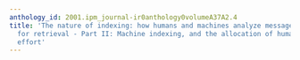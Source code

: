 ```yaml
---
anthology_id: 2001.ipm_journal-ir0anthology0volumeA37A2.4
title: 'The nature of indexing: how humans and machines analyze messages and texts
  for retrieval - Part II: Machine indexing, and the allocation of human versus machine
  effort'
---
```


